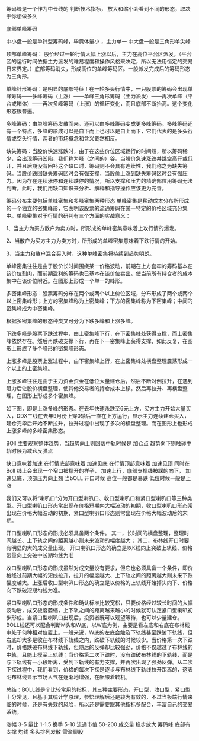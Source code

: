 筹码峰是一个作为中长线的 判断技术指标，    放大和缩小会看到不同的形态，取决于你想做多久



底部单峰筹码 

中小盘一般是单针型筹码峰，毕竟体量小 ，主力单一
中大盘一般是三角形单尖峰

顶部单峰筹码：
股价经过一轮行情大幅上涨以后，主力在高位平台区派发。（平台区的运行时间依据主力派发的难易程度和操作风格来决定，所以无法用恒定的交易日来界定。）底部筹码消失，形成高位的单峰筹码区。一般派发完成后的筹码形态为三角形。



单峰针形筹码：是明显的底部特征！在一轮多头行情中，一只股票的筹码会出现单峰筹码——多峰筹码（上涨）——单峰三角形筹码（主力派发）——再次单峰（平台或箱体）——再次多峰筹码（上涨）的循环变化，而且底部不断抬高。这个变化形态很普遍。


多峰筹码：由单峰筹码发散而来。还可以由多峰筹码变成更多峰筹码。多峰筹码还有一个特点，多峰的形成可以是自下而上也可以是自上而下，它们代表的是多头行情或空头行情，两者的市场概念和含义截然相反。


缺失筹码：当股价快速涨跌时，由于在这些价位区域运行的时间短，所以筹码稀少，会出现筹码凹陷，我们称为峰（之间的）谷。当股价急速涨跌并跳空高开或低开，并且后期没有回补这个缺口时，筹码则不会具有连续性，我们称之为缺失筹码。当股价跌回缺失筹码区时会有强支撑，当股价上涨到缺失筹码区时会有强压力。因为存在连续涨停和连续跌停的情况，所以支撑和压力的精确部位用筹码无法判断。此时，我们用缺口知识来分析、解释和指导操作应该更为完善。




筹码分布主要包括单峰密集和多峰密集两种形态
单峰密集是移动成本分布所形成的一个独立的密集峰形，它表明该股票的流通筹码在某一特定的价格区域充分集中。单峰密集对于行情的研判有三个方面的实战意义：

1、当主力为买方散户为卖方时，所形成的单峰密集意味着上攻行情的爆发。

2、当散户为买方主力为卖方时，所形成的单峰密集意味着下跌行情的开始。

3、当主力和散户混合买入时，这种单峰密集将持续到趋势明朗。

单峰密集往往是由于股价长时间围绕某一价格波动，前期在上方套牢的筹码基本在该价位割肉，而前期盈利的筹码也已基本在该价位卖出。使当前所有持仓者的成本集中在该价位附近。在图形上形成一个单一的峰形。



多密集峰形态：股票筹码分布在两个或两个以上价位区域，分布形成了两个或两个以上密集峰形；上方的密集峰称为上密集峰；下方的密集峰称为下密集峰；中间的密集峰成为中密集峰。

根据多密集峰的形态种类又可分为下跌多峰和上涨多峰。

下跌多峰是股票下跌过程中，由上密集峰下行，在下密集峰处获得支撑，而上密集峰依然存在。然后再跌破支撑下行，再在下一密集峰上获得支撑，如此反复，在图形上形成了多个峰形的密集峰形态。

上涨多峰是股票上涨过程中，由下密集峰上行，在上密集峰处横盘整理震荡形成一个以上的上密集峰。

上涨多峰往往是由于主力资金资金在低位大量建仓后，然后不断对倒拉升，在遇到阻力后让股价横盘整理，使其他交易者的持仓成本上移。然后再拉升、再横盘整理，在图形上形成多个密集峰。

如下图，即是上涨多峰的形态。在去年快速杀跌至6元上方，买方主力开始大量买入，DDX三线在去年9月份上穿0轴后一直在上方运行，显示主力连续建仓买入，建仓完毕后开始不断拉升，拉升过程中出现了多次的横盘整理。而在图形上也形成上涨多峰的多峰密集形态。


BOll 主要观察整体趋势，当趋势向上则回落中轨时候是 加仓点 趋势向下则触碰中轨时候为减仓反弹点

缺口意味着加速
在行情底部意味着 加速见底
在行情顶部意味着 加速见顶
同时在Boll 线上会出现一个窄口被撑开的样子， 加速上行，底部支撑线被踩的向下，   加速见底，顶部压力向上翘
当bOLL 开口时候   高位一般都是暴跌   低位时候一般是上涨


我们又可以将“喇叭口”分为开口型喇叭口、收口型喇叭口和紧口型喇叭口等三种类型。开口型喇叭口形态常出现在价格短期内大幅波动的初期，收口型喇叭口形态常出现在价格大幅波动的初期，紧口型喇叭口形态则常出现在价格大幅波动后的末期。

开口型喇叭口形态的形成必须具备两个条件。
其一，长时间的横盘整理，整理时间越长、上下轨之间的距离越小则未来波动的幅度越大；
其二，布林线开口时要有明显的大的成交量出现。
开口喇叭口形态的确立是以K线向上突破上轨线、价格带量向上突破中长期均线为准

收口型喇叭口形态的形成虽然对成交量没有要求，但它也必须具备一个条件，即价格经过前期大幅的短线拉升，拉升的幅度越大、上下轨之间的距离越大则未来下跌幅度越大。上涨后收口型喇叭口形态的确立是以价格的上轨线开始掉头向下、价格向下跌破短期均线为准。

紧口型喇叭口形态的形成条件和确认标准比较宽松，只要价格经过较长时间的大幅波动后，成交极度萎缩，上下轨之间的距离越来越小的时候就可认定紧口型喇叭初步形成。当紧口型喇叭口出现后，投资者既可以观望等待，也可以少量建仓。BOLL线还可以配合判断M头和W底，以W底为例，主要是看左底和右底在布林线中处于何种相对位置上。一般来说，W底的左底会触及下轨线甚至跌破下轨线，但右底却大多是收在布林线下轨线之内，跌破下轨线的时候较少。当价格第一次下跌时，价格跌破布林线下轨线，但随后的反弹却比较强劲，价格不仅越过了布林线的中轨，且能上摸至上轨线；当价格第二次下跌时，没有跌破布林线的下轨线，而是与下轨线有一小段距离，受到下轨线的有力支撑，并再次出现了强劲反弹。从二次下探过程中，我们看到，价格的每次下探是逐步与布林线下轨线拉开距离的，这表明布林线显示市场人气在逐渐地增强，在酝酿着转机。


总结：BOLL线是个比较常用的指标，其三种主要形态，开口型，收口型，紧口型十分常见，且基于其统计学原理，参悟理解后还是较为有效的，不过当极端行情来临的时候，还是有失效的风险，所以还是需要跟其他指标多配合，丰富自己的交易系统。



涨幅  3-5
量比  1-1.5
换手 5-10
流通市值 50-200
成交量  稳步放大
筹码峰  底部有支撑
均线    多头排列发散
雪渝聊股